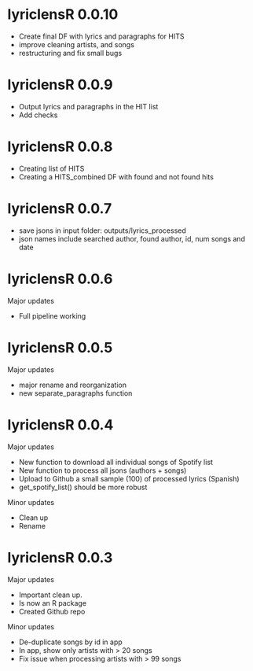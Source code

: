 # lyriclensR 0.0.10

* Create final DF with lyrics and paragraphs for HITS
* improve cleaning artists, and songs
* restructuring and fix small bugs

# lyriclensR 0.0.9

* Output lyrics and paragraphs in the HIT list
* Add checks

# lyriclensR 0.0.8

* Creating list of HITS
* Creating a HITS_combined DF with found and not found hits

# lyriclensR 0.0.7

* save jsons in input folder: outputs/lyrics_processed
* json names include searched author, found author, id, num songs and date

# lyriclensR 0.0.6

Major updates

* Full pipeline working

# lyriclensR 0.0.5

Major updates

* major rename and reorganization
* new separate_paragraphs function

# lyriclensR 0.0.4

Major updates

* New function to download all individual songs of Spotify list
* New function to process all jsons (authors + songs)
* Upload to Github a small sample (100) of processed lyrics (Spanish)
* get_spotify_list() should be more robust

Minor updates

* Clean up
* Rename


# lyriclensR 0.0.3

Major updates

* Important clean up. 
* Is now an R package
* Created Github repo

Minor updates

* De-duplicate songs by id in app
* In app, show only artists with > 20 songs
* Fix issue when processing artists with > 99 songs
